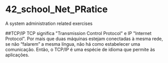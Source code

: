 # 42_school_Net_PRatice
A system administration related exercises

##TCP/IP
	TCP significa "Transmission Control Protocol" e IP "Internet Protocol".
	Por mais que duas máquinas estejam conectadas à mesma rede, se não “falarem”
	a mesma língua, não há como estabelecer uma comunicação. Então, o TCP/IP é
	uma espécie de idioma que permite às aplicações.